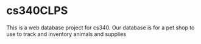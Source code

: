 # cs340CLPS
This is a web database project for cs340. Our database is for a pet shop to use to track and inventory animals and supplies
